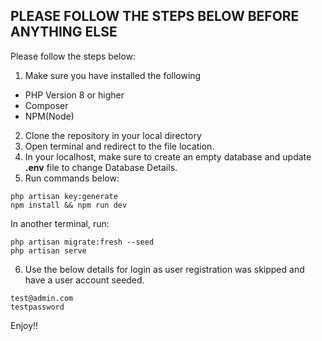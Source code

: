 ## PLEASE FOLLOW THE STEPS BELOW BEFORE ANYTHING ELSE

Please follow the steps below:

1. Make sure you have installed the following
- PHP Version 8 or higher
- Composer
- NPM(Node)

2. Clone the repository in your local directory
3. Open terminal and redirect to the file location.
4. In your localhost, make sure to create an empty database and update **.env** file to change Database Details.
5. Run commands below:

```
php artisan key:generate
npm install && npm run dev

```

In another terminal, run:
```
php artisan migrate:fresh --seed
php artisan serve
```

6. Use the below details for login as user registration was skipped and have a user account seeded.
```
test@admin.com
testpassword
```

Enjoy!!
